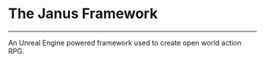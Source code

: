 # The Janus Framework

---

An Unreal Engine powered framework used to create open world action RPG.